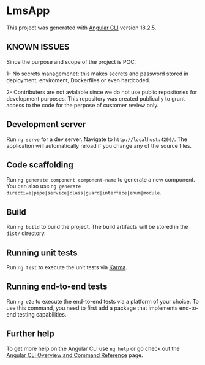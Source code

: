 # LmsApp

This project was generated with [Angular CLI](https://github.com/angular/angular-cli) version 18.2.5.

## KNOWN ISSUES
Since the purpose and scope of the project is POC:

1- No secrets managemenet: this makes secrets and password stored in deployment, enviroment, Dockerfiles or even hardcoded.

2- Contributers are not avialable since we do not use public repositories for development purposes. This repository was created publically to grant access to the code for the perpose of customer review only.

## Development server

Run `ng serve` for a dev server. Navigate to `http://localhost:4200/`. The application will automatically reload if you change any of the source files.

## Code scaffolding

Run `ng generate component component-name` to generate a new component. You can also use `ng generate directive|pipe|service|class|guard|interface|enum|module`.

## Build

Run `ng build` to build the project. The build artifacts will be stored in the `dist/` directory.

## Running unit tests

Run `ng test` to execute the unit tests via [Karma](https://karma-runner.github.io).

## Running end-to-end tests

Run `ng e2e` to execute the end-to-end tests via a platform of your choice. To use this command, you need to first add a package that implements end-to-end testing capabilities.

## Further help

To get more help on the Angular CLI use `ng help` or go check out the [Angular CLI Overview and Command Reference](https://angular.dev/tools/cli) page.
